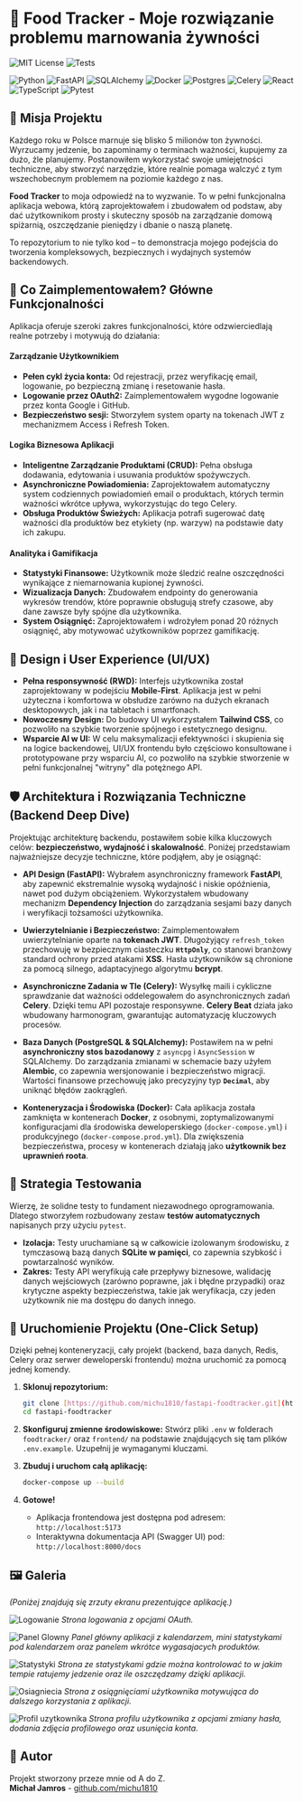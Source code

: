 # 🍲 Food Tracker - Moje rozwiązanie problemu marnowania żywności

![MIT License](https://img.shields.io/github/license/michu1810/fastapi-foodtracker)
![Tests](https://github.com/michu1810/fastapi-foodtracker/actions/workflows/tests.yml/badge.svg)

![Python](https://img.shields.io/badge/python-3.13-blue.svg)
![FastAPI](https://img.shields.io/badge/FastAPI-0.115-green.svg)
![SQLAlchemy](https://img.shields.io/badge/SQLAlchemy-2.0-red.svg)
![Docker](https://img.shields.io/badge/docker-%230db7ed.svg?style=for-the-badge&logo=docker&logoColor=white)
![Postgres](https://img.shields.io/badge/postgres-%23316192.svg?style=for-the-badge&logo=postgresql&logoColor=white)
![Celery](https://img.shields.io/badge/Celery-37782A?style=for-the-badge&logo=celery&logoColor=white)
![React](https://img.shields.io/badge/react-%2320232a.svg?style=for-the-badge&logo=react&logoColor=%2361DAFB)
![TypeScript](https://img.shields.io/badge/typescript-%23007ACC.svg?style=for-the-badge&logo=typescript&logoColor=white)
![Pytest](https://img.shields.io/badge/pytest-✓-green.svg)

## 🎯 Misja Projektu

Każdego roku w Polsce marnuje się blisko 5 milionów ton żywności. Wyrzucamy jedzenie, bo zapominamy o terminach ważności, kupujemy za dużo, źle planujemy. Postanowiłem wykorzystać swoje umiejętności techniczne, aby stworzyć narzędzie, które realnie pomaga walczyć z tym wszechobecnym problemem na poziomie każdego z nas.

**Food Tracker** to moja odpowiedź na to wyzwanie. To w pełni funkcjonalna aplikacja webowa, którą zaprojektowałem i zbudowałem od podstaw, aby dać użytkownikom prosty i skuteczny sposób na zarządzanie domową spiżarnią, oszczędzanie pieniędzy i dbanie o naszą planetę.

To repozytorium to nie tylko kod – to demonstracja mojego podejścia do tworzenia kompleksowych, bezpiecznych i wydajnych systemów backendowych.

## 🌟 Co Zaimplementowałem? Główne Funkcjonalności

Aplikacja oferuje szeroki zakres funkcjonalności, które odzwierciedlają realne potrzeby i motywują do działania:

#### Zarządzanie Użytkownikiem
- **Pełen cykl życia konta:** Od rejestracji, przez weryfikację email, logowanie, po bezpieczną zmianę i resetowanie hasła.
- **Logowanie przez OAuth2:** Zaimplementowałem wygodne logowanie przez konta Google i GitHub.
- **Bezpieczeństwo sesji:** Stworzyłem system oparty na tokenach JWT z mechanizmem Access i Refresh Token.

#### Logika Biznesowa Aplikacji
- **Inteligentne Zarządzanie Produktami (CRUD):** Pełna obsługa dodawania, edytowania i usuwania produktów spożywczych.
- **Asynchroniczne Powiadomienia:** Zaprojektowałem automatyczny system codziennych powiadomień email o produktach, których termin ważności wkrótce upływa, wykorzystując do tego Celery.
- **Obsługa Produktów Świeżych:** Aplikacja potrafi sugerować datę ważności dla produktów bez etykiety (np. warzyw) na podstawie daty ich zakupu.

#### Analityka i Gamifikacja
- **Statystyki Finansowe:** Użytkownik może śledzić realne oszczędności wynikające z niemarnowania kupionej żywności.
- **Wizualizacja Danych:** Zbudowałem endpointy do generowania wykresów trendów, które poprawnie obsługują strefy czasowe, aby dane zawsze były spójne dla użytkownika.
- **System Osiągnięć:** Zaprojektowałem i wdrożyłem ponad 20 różnych osiągnięć, aby motywować użytkowników poprzez gamifikację.

## 📱 Design i User Experience (UI/UX)

- **Pełna responsywność (RWD):** Interfejs użytkownika został zaprojektowany w podejściu **Mobile-First**. Aplikacja jest w pełni użyteczna i komfortowa w obsłudze zarówno na dużych ekranach desktopowych, jak i na tabletach i smartfonach.
- **Nowoczesny Design:** Do budowy UI wykorzystałem **Tailwind CSS**, co pozwoliło na szybkie tworzenie spójnego i estetycznego designu.
- **Wsparcie AI w UI:** W celu maksymalizacji efektywności i skupienia się na logice backendowej, UI/UX frontendu było częściowo konsultowane i prototypowane przy wsparciu AI, co pozwoliło na szybkie stworzenie w pełni funkcjonalnej "witryny" dla potężnego API.

## 🛡️ Architektura i Rozwiązania Techniczne (Backend Deep Dive)

Projektując architekturę backendu, postawiłem sobie kilka kluczowych celów: **bezpieczeństwo, wydajność i skalowalność**. Poniżej przedstawiam najważniejsze decyzje techniczne, które podjąłem, aby je osiągnąć:

-   **API Design (FastAPI):** Wybrałem asynchroniczny framework **FastAPI**, aby zapewnić ekstremalnie wysoką wydajność i niskie opóźnienia, nawet pod dużym obciążeniem. Wykorzystałem wbudowany mechanizm **Dependency Injection** do zarządzania sesjami bazy danych i weryfikacji tożsamości użytkownika.

-   **Uwierzytelnianie i Bezpieczeństwo:** Zaimplementowałem uwierzytelnianie oparte na **tokenach JWT**. Długożyjący `refresh_token` przechowuję w bezpiecznym ciasteczku **`HttpOnly`**, co stanowi branżowy standard ochrony przed atakami **XSS**. Hasła użytkowników są chronione za pomocą silnego, adaptacyjnego algorytmu **bcrypt**.

-   **Asynchroniczne Zadania w Tle (Celery):** Wysyłkę maili i cykliczne sprawdzanie dat ważności oddelegowałem do asynchronicznych zadań **Celery**. Dzięki temu API pozostaje responsywne. **Celery Beat** działa jako wbudowany harmonogram, gwarantując automatyzację kluczowych procesów.

-   **Baza Danych (PostgreSQL & SQLAlchemy):** Postawiłem na w pełni **asynchroniczny stos bazodanowy** z `asyncpg` i `AsyncSession` w SQLAlchemy. Do zarządzania zmianami w schemacie bazy użyłem **Alembic**, co zapewnia wersjonowanie i bezpieczeństwo migracji. Wartości finansowe przechowuję jako precyzyjny typ **`Decimal`**, aby uniknąć błędów zaokrągleń.

-   **Konteneryzacja i Środowiska (Docker):** Cała aplikacja została zamknięta w kontenerach **Docker**, z osobnymi, zoptymalizowanymi konfiguracjami dla środowiska deweloperskiego (`docker-compose.yml`) i produkcyjnego (`docker-compose.prod.yml`). Dla zwiększenia bezpieczeństwa, procesy w kontenerach działają jako **użytkownik bez uprawnień roota**.

## 🧪 Strategia Testowania

Wierzę, że solidne testy to fundament niezawodnego oprogramowania. Dlatego stworzyłem rozbudowany zestaw **testów automatycznych** napisanych przy użyciu `pytest`.

-   **Izolacja:** Testy uruchamiane są w całkowicie izolowanym środowisku, z tymczasową bazą danych **SQLite w pamięci**, co zapewnia szybkość i powtarzalność wyników.
-   **Zakres:** Testy API weryfikują całe przepływy biznesowe, walidację danych wejściowych (zarówno poprawne, jak i błędne przypadki) oraz krytyczne aspekty bezpieczeństwa, takie jak weryfikacja, czy jeden użytkownik nie ma dostępu do danych innego.

## 🚀 Uruchomienie Projektu (One-Click Setup)

Dzięki pełnej konteneryzacji, cały projekt (backend, baza danych, Redis, Celery oraz serwer deweloperski frontendu) można uruchomić za pomocą jednej komendy.

1.  **Sklonuj repozytorium:**
    ```bash
    git clone [https://github.com/michu1810/fastapi-foodtracker.git](https://github.com/michu1810/fastapi-foodtracker.git)
    cd fastapi-foodtracker
    ```

2.  **Skonfiguruj zmienne środowiskowe:**
    Stwórz pliki `.env` w folderach `foodtracker/` oraz `frontend/` na podstawie znajdujących się tam plików `.env.example`. Uzupełnij je wymaganymi kluczami.

3.  **Zbuduj i uruchom całą aplikację:**
    ```bash
    docker-compose up --build
    ```

4.  **Gotowe!**
    -   Aplikacja frontendowa jest dostępna pod adresem: `http://localhost:5173`
    -   Interaktywna dokumentacja API (Swagger UI) pod: `http://localhost:8000/docs`

## 🖼️ Galeria

*(Poniżej znajdują się zrzuty ekranu prezentujące aplikację.)*

![Logowanie](https://imgur.com/FF3zlVz.png)
_Strona logowania z opcjami OAuth._

![Panel Glowny](https://imgur.com/3ciOqZF.png)
_Panel główny aplikacji z kalendarzem, mini statystykami pod kalendarzem oraz panelem wkrótce wygasajacych produktów._

![Statystyki](https://imgur.com/xAzbQE2.png)
_Strona ze statystykami gdzie można kontrolować to w jakim tempie ratujemy jedzenie oraz ile oszczędzamy dzięki aplikacji._

![Osiagniecia](https://imgur.com/JnkB6KY.png)
_Strona z osiągnięciami użytkownika motywująca do dalszego korzystania z aplikacji._

![Profil uzytkownika](https://imgur.com/fl8mInj.png)
_Strona profilu użytkownika z opcjami zmiany hasła, dodania zdjęcia profilowego oraz usunięcia konta._
## 👤 Autor

Projekt stworzony przeze mnie od A do Z. <br>
**Michał Jamros** - [github.com/michu1810](https://github.com/michu1810)

